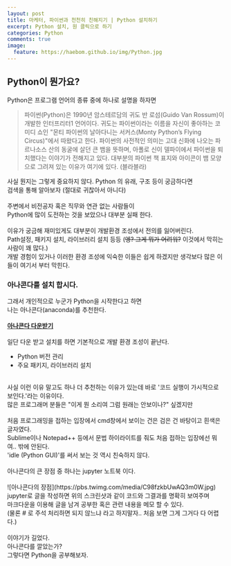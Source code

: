 ```yaml
---
layout: post
title: 마케터, 파이썬과 천천히 친해지기 | Python 설치하기
excerpt: Python 설치, 원 클릭으로 하기
categories: Python
comments: true
image:
  feature: https://haebom.github.io/img/Python.jpg
---
```


## Python이 뭔가요?

Python은 프로그램 언어의 종류 중에 하나로 설명을 하자면<br>

> 파이썬(Python)은 1990년 암스테르담의 귀도 반 로섬(Guido Van Rossum)이 개발한 인터프리터1 언어이다. 귀도는 파이썬이라는 이름을 자신이 좋아하는 코미디 쇼인 "몬티 파이썬의 날아다니는 서커스(Monty Python’s Flying Circus)"에서 따왔다고 한다. 파이썬의 사전적인 의미는 고대 신화에 나오는 파르나소스 산의 동굴에 살던 큰 뱀을 뜻하며, 아폴로 신이 델파이에서 파이썬을 퇴치했다는 이야기가 전해지고 있다. 대부분의 파이썬 책 표지와 아이콘이 뱀 모양으로 그려져 있는 이유가 여기에 있다. (블라블라)

사실 뭔지는 그렇게 중요하지 않다. Python 의 유래, 구조 등이 궁금하다면<br>
검색을 통해 알아보자 (절대로 귀찮아서 아니다)<br>
<br>
주변에서 비전공자 혹은 직무와 연관 없는 사람들이<br>
Python에 많이 도전하는 것을 보았으나 대부분 실패 한다.<br>
<br>
이유가 궁금해 재미있게도 대부분이 개발환경 조성에서 전의를 잃어버린다.<br>
Path설정, 패키지 설치, 라이브러리 설치 등등 (<del>엥? 그게 뭐가 어려워?</del> 이것에서 막히는 사람이 꽤 많다.)<br>
개발 경험이 있거나 이러한 환경 조성에 익숙한 이들은 쉽게 하겠지만 생각보다 많은 이들이 여기서 부터 막힌다.<br>

### 아나콘다를 설치 합시다.

그래서 개인적으로 누군가 Python을 시작한다고 하면<br>
나는 아나콘다(anaconda)를 추천한다.<br>
<br>
**[아나콘다 다운받기](https://anaconda.org/)**<br>
<br>
일단 다운 받고 설치를 하면 기본적으로 개발 환경 조성이 끝난다.<br>
* Python 버전 관리
* 주요 패키지, 라이브러리 설치

<br>
사실 이런 이유 말고도 하나 더 추천하는 이유가 있는데 바로 '코드 실행이 가시적으로 보인다.'라는 이유이다.<br>
많은 프로그래머 분들은 "이게 뭔 소리여 그럼 원래는 안보이나?" 싶겠지만<br>
<br>
처음 프로그래밍을 접하는 입장에서 cmd창에서 보이는 건은 검은 건 바탕이고 흰색은 글자였다.<br>
Sublime이나 Notepad++ 등에서 문법 하이라이트를 줘도 처음 접하는 입장에선 뭐여.. 밖에 안된다.<br>
'idle (Python GUI)'를 써서 보는 것 역시 친숙하지 않다.<br>
<br>
아나콘다의 큰 장점 중 하나는 jupyter 노트북 이다.<br>
<br>
![아나콘다의 장점](https://pbs.twimg.com/media/C98fzkbUwAQ3m0W.jpg)
<br>
jupyter로 글을 작성하면 위의 스크린샷과 같이 코드와 그결과를 명확히 보여주며<br>
마크다운을 이용해 글을 남겨 공부한 혹은 관련 내용을 메모 할 수 있다.<br>
(물론 # 로 주석 처리하면 되지 않느냐 라고 하지말자.. 처음 보면 그게 그거다 다 어렵다.)<br>
<br>
이야기가 길었다.<br>
아나콘다를 깔았는가?<br>
그렇다면 Python을 공부해보자.<br>
<br>
